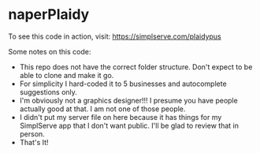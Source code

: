 # naperPlaidy
To see this code in action, visit:
https://simplserve.com/plaidypus

Some notes on this code:

* This repo does not have the correct folder structure. Don't expect to be able to clone and make it go.
* For simplicity I hard-coded it to 5 businesses and autocomplete suggestions only.
* I'm obviously not a graphics designer!!! I presume you have people actually good at that. I am not one of those people.
* I didn't put my server file on here because it has things for my SimplServe app that I don't want public. I'll be glad to review that in person.
* That's It!
